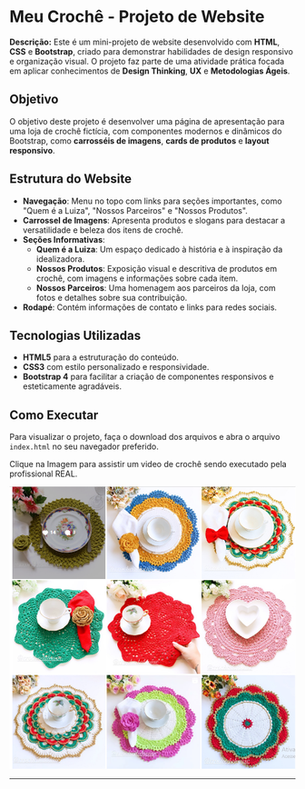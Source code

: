 # Meu Crochê - Projeto de Website

**Descrição:** Este é um mini-projeto de website desenvolvido com **HTML**, **CSS** e **Bootstrap**, criado para demonstrar habilidades de design responsivo e organização visual. O projeto faz parte de uma atividade prática focada em aplicar conhecimentos de **Design Thinking**, **UX** e **Metodologias Ágeis**.

## Objetivo
O objetivo deste projeto é desenvolver uma página de apresentação para uma loja de crochê fictícia, com componentes modernos e dinâmicos do Bootstrap, como **carrosséis de imagens**, **cards de produtos** e **layout responsivo**.

## Estrutura do Website
- **Navegação**: Menu no topo com links para seções importantes, como "Quem é a Luiza", "Nossos Parceiros" e "Nossos Produtos".
- **Carrossel de Imagens**: Apresenta produtos e slogans para destacar a versatilidade e beleza dos itens de crochê.
- **Seções Informativas**:
  - **Quem é a Luiza**: Um espaço dedicado à história e à inspiração da idealizadora.
  - **Nossos Produtos**: Exposição visual e descritiva de produtos em crochê, com imagens e informações sobre cada item.
  - **Nossos Parceiros**: Uma homenagem aos parceiros da loja, com fotos e detalhes sobre sua contribuição.
- **Rodapé**: Contém informações de contato e links para redes sociais.

## Tecnologias Utilizadas
- **HTML5** para a estruturação do conteúdo.
- **CSS3** com estilo personalizado e responsividade.
- **Bootstrap 4** para facilitar a criação de componentes responsivos e esteticamente agradáveis.

## Como Executar
Para visualizar o projeto, faça o download dos arquivos e abra o arquivo `index.html` no seu navegador preferido.

Clique na Imagem para assistir um video de crochê sendo executado pela profissional REAL.

[![Assista ao vídeo no Instagram](https://github.com/BiaS3/Meu-Site-de-Croche/blob/main/Captura%20de%20tela%202024-11-07%20192455.png)](https://www.instagram.com/p/Cs--IzaIxEM/)



---

